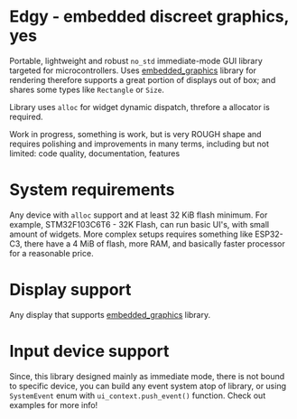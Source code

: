 # Edgy - embedded discreet graphics, yes

Portable, lightweight and robust `no_std` immediate-mode GUI library targeted for microcontrollers. Uses [embedded_graphics](https://github.com/embedded-graphics/embedded-graphics) library for rendering therefore supports a great portion of displays out of box; and shares some types like `Rectangle` or `Size`.

Library uses ``alloc`` for widget dynamic dispatch, threfore a allocator is required.

Work in progress, something is work, but is very ROUGH shape and requires polishing and improvements in many terms, including but not limited: code quality, documentation, features

# System requirements

Any device with ``alloc`` support and at least 32 KiB flash minimum. For example, STM32F103C6T6 - 32K Flash, can run basic UI's, with small amount of widgets. More complex setups requires something like ESP32-C3, there have a 4 MiB of flash, more RAM, and basically faster processor for a reasonable price.

# Display support

Any display that supports [embedded_graphics](https://github.com/embedded-graphics/embedded-graphics) library.

# Input device support

Since, this library designed mainly as immediate mode, there is not bound to specific device, you can build any event system atop of library, or using ``SystemEvent`` enum with `ui_context.push_event()` function. Check out examples for more info!